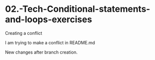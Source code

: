 # 02.-Tech-Conditional-statements-and-loops-exercises


Creating a conflict

I am trying to make a conflict in README.md

New changes after branch creation.

